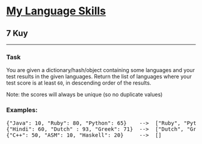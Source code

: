 <h1><a href="https://www.codewars.com/kata/5b16490986b6d336c900007d">My Language Skills</a></h1>
<h2>7 Kuy</h2>
<hr>
<h3>Task</h3>
<p>You are given a dictionary/hash/object containing some languages 
and your test results in the given languages. 
Return the list of languages where your test score is at least <code>60</code>, 
in descending order of the results.</p>
<p>Note: the scores will always be unique (so no duplicate values)</p>
<h3>Examples:</h3>
<pre>
{"Java": 10, "Ruby": 80, "Python": 65}    -->  ["Ruby", "Python"]
{"Hindi": 60, "Dutch" : 93, "Greek": 71}  -->  ["Dutch", "Greek", "Hindi"]
{"C++": 50, "ASM": 10, "Haskell": 20}     -->  []
</pre>